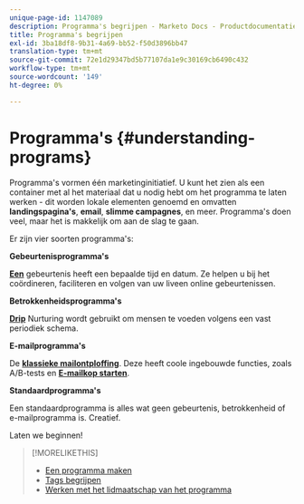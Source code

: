 ```yaml
---
unique-page-id: 1147089
description: Programma's begrijpen - Marketo Docs - Productdocumentatie
title: Programma's begrijpen
exl-id: 3ba18df8-9b31-4a69-bb52-f50d3896bb47
translation-type: tm+mt
source-git-commit: 72e1d29347bd5b77107da1e9c30169cb6490c432
workflow-type: tm+mt
source-wordcount: '149'
ht-degree: 0%

---
```


# Programma&#39;s {#understanding-programs}

Programma&#39;s vormen één marketinginitiatief. U kunt het zien als een container met al het materiaal dat u nodig hebt om het programma te laten werken - dit worden lokale elementen genoemd en omvatten **landingspagina&#39;s**, **email**, **slimme campagnes**, en meer. Programma&#39;s doen veel, maar het is makkelijk om aan de slag te gaan.

Er zijn vier soorten programma&#39;s:

**Gebeurtenisprogramma&#39;s**

**[Een](/help/marketo/product-docs/demand-generation/events/understanding-events/understanding-event-programs.md)** gebeurtenis heeft een bepaalde tijd en datum. Ze helpen u bij het coördineren, faciliteren en volgen van uw liveen online gebeurtenissen.

**Betrokkenheidsprogramma&#39;s**

**[Drip](/help/marketo/product-docs/email-marketing/drip-nurturing/creating-an-engagement-program/understanding-engagement-programs.md)** Nurturing wordt gebruikt om mensen te voeden volgens een vast periodiek schema.

**E-mailprogramma&#39;s**

De **[klassieke mailontploffing](/help/marketo/product-docs/email-marketing/email-programs/creating-an-email-program/understanding-email-programs.md)**. Deze heeft coole ingebouwde functies, zoals A/B-tests en **[E-mailkop starten](/help/marketo/product-docs/email-marketing/email-programs/email-program-actions/head-start-for-email-programs.md)**.

**Standaardprogramma&#39;s**

Een standaardprogramma is alles wat geen gebeurtenis, betrokkenheid of e-mailprogramma is. Creatief.

Laten we beginnen!

>[!MORELIKETHIS]
>
>* [Een programma maken](/help/marketo/product-docs/email-marketing/email-programs/creating-an-email-program/create-an-email-program.md)
>* [Tags begrijpen](/help/marketo/product-docs/core-marketo-concepts/programs/working-with-programs/understanding-tags.md)
>* [Werken met het lidmaatschap van het programma](/help/marketo/product-docs/core-marketo-concepts/programs/creating-programs/understanding-program-membership.md)

